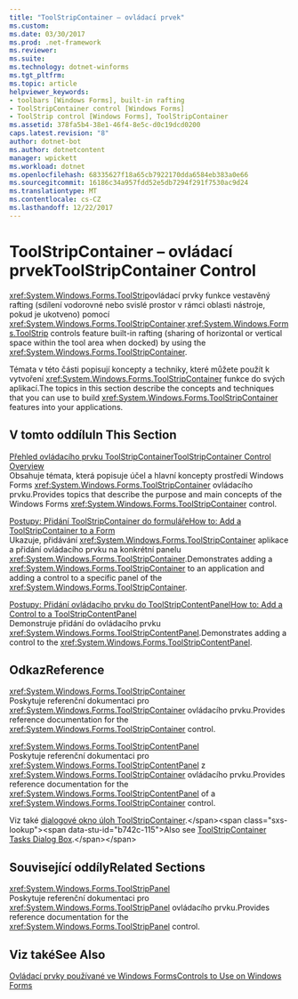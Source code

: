 ```yaml
---
title: "ToolStripContainer – ovládací prvek"
ms.custom: 
ms.date: 03/30/2017
ms.prod: .net-framework
ms.reviewer: 
ms.suite: 
ms.technology: dotnet-winforms
ms.tgt_pltfrm: 
ms.topic: article
helpviewer_keywords:
- toolbars [Windows Forms], built-in rafting
- ToolStripContainer control [Windows Forms]
- ToolStrip control [Windows Forms], ToolStripContainer
ms.assetid: 378fa5b4-38e1-46f4-8e5c-d0c19dcd0200
caps.latest.revision: "8"
author: dotnet-bot
ms.author: dotnetcontent
manager: wpickett
ms.workload: dotnet
ms.openlocfilehash: 68335627f18a65cb7922170dda6584eb383a0e66
ms.sourcegitcommit: 16186c34a957fdd52e5db7294f291f7530ac9d24
ms.translationtype: MT
ms.contentlocale: cs-CZ
ms.lasthandoff: 12/22/2017
---
```

# <a name="toolstripcontainer-control"></a><span data-ttu-id="b742c-102">ToolStripContainer – ovládací prvek</span><span class="sxs-lookup"><span data-stu-id="b742c-102">ToolStripContainer Control</span></span>
<span data-ttu-id="b742c-103"><xref:System.Windows.Forms.ToolStrip>ovládací prvky funkce vestavěný rafting (sdílení vodorovné nebo svislé prostor v rámci oblasti nástroje, pokud je ukotveno) pomocí <xref:System.Windows.Forms.ToolStripContainer>.</span><span class="sxs-lookup"><span data-stu-id="b742c-103"><xref:System.Windows.Forms.ToolStrip> controls feature built-in rafting (sharing of horizontal or vertical space within the tool area when docked) by using the <xref:System.Windows.Forms.ToolStripContainer>.</span></span>  
  
 <span data-ttu-id="b742c-104">Témata v této části popisují koncepty a techniky, které můžete použít k vytvoření <xref:System.Windows.Forms.ToolStripContainer> funkce do svých aplikací.</span><span class="sxs-lookup"><span data-stu-id="b742c-104">The topics in this section describe the concepts and techniques that you can use to build <xref:System.Windows.Forms.ToolStripContainer> features into your applications.</span></span>  
  
## <a name="in-this-section"></a><span data-ttu-id="b742c-105">V tomto oddílu</span><span class="sxs-lookup"><span data-stu-id="b742c-105">In This Section</span></span>  
 [<span data-ttu-id="b742c-106">Přehled ovládacího prvku ToolStripContainer</span><span class="sxs-lookup"><span data-stu-id="b742c-106">ToolStripContainer Control Overview</span></span>](../../../../docs/framework/winforms/controls/toolstripcontainer-control-overview.md)  
 <span data-ttu-id="b742c-107">Obsahuje témata, která popisuje účel a hlavní koncepty prostředí Windows Forms <xref:System.Windows.Forms.ToolStripContainer> ovládacího prvku.</span><span class="sxs-lookup"><span data-stu-id="b742c-107">Provides topics that describe the purpose and main concepts of the Windows Forms <xref:System.Windows.Forms.ToolStripContainer> control.</span></span>  
  
 [<span data-ttu-id="b742c-108">Postupy: Přidání ToolStripContainer do formuláře</span><span class="sxs-lookup"><span data-stu-id="b742c-108">How to: Add a ToolStripContainer to a Form</span></span>](../../../../docs/framework/winforms/controls/how-to-add-a-toolstripcontainer-to-a-form.md)  
 <span data-ttu-id="b742c-109">Ukazuje, přidávání <xref:System.Windows.Forms.ToolStripContainer> aplikace a přidání ovládacího prvku na konkrétní panelu <xref:System.Windows.Forms.ToolStripContainer>.</span><span class="sxs-lookup"><span data-stu-id="b742c-109">Demonstrates adding a <xref:System.Windows.Forms.ToolStripContainer> to an application and adding a control to a specific panel of the <xref:System.Windows.Forms.ToolStripContainer>.</span></span>  
  
 [<span data-ttu-id="b742c-110">Postupy: Přidání ovládacího prvku do ToolStripContentPanel</span><span class="sxs-lookup"><span data-stu-id="b742c-110">How to: Add a Control to a ToolStripContentPanel</span></span>](../../../../docs/framework/winforms/controls/how-to-add-a-control-to-a-toolstripcontentpanel.md)  
 <span data-ttu-id="b742c-111">Demonstruje přidání do ovládacího prvku <xref:System.Windows.Forms.ToolStripContentPanel>.</span><span class="sxs-lookup"><span data-stu-id="b742c-111">Demonstrates adding a control to the <xref:System.Windows.Forms.ToolStripContentPanel>.</span></span>  
  
## <a name="reference"></a><span data-ttu-id="b742c-112">Odkaz</span><span class="sxs-lookup"><span data-stu-id="b742c-112">Reference</span></span>  
 <xref:System.Windows.Forms.ToolStripContainer>  
 <span data-ttu-id="b742c-113">Poskytuje referenční dokumentaci pro <xref:System.Windows.Forms.ToolStripContainer> ovládacího prvku.</span><span class="sxs-lookup"><span data-stu-id="b742c-113">Provides reference documentation for the <xref:System.Windows.Forms.ToolStripContainer> control.</span></span>  
  
 <xref:System.Windows.Forms.ToolStripContentPanel>  
 <span data-ttu-id="b742c-114">Poskytuje referenční dokumentaci pro <xref:System.Windows.Forms.ToolStripContentPanel> z <xref:System.Windows.Forms.ToolStripContainer> ovládacího prvku.</span><span class="sxs-lookup"><span data-stu-id="b742c-114">Provides reference documentation for the <xref:System.Windows.Forms.ToolStripContentPanel> of a <xref:System.Windows.Forms.ToolStripContainer> control.</span></span>  
  
 <span data-ttu-id="b742c-115">Viz také [dialogové okno úloh ToolStripContainer](http://msdn.microsoft.com/library/ms233647\(v=vs.110\)).</span><span class="sxs-lookup"><span data-stu-id="b742c-115">Also see [ToolStripContainer Tasks Dialog Box](http://msdn.microsoft.com/library/ms233647\(v=vs.110\)).</span></span>  
  
## <a name="related-sections"></a><span data-ttu-id="b742c-116">Související oddíly</span><span class="sxs-lookup"><span data-stu-id="b742c-116">Related Sections</span></span>  
 <xref:System.Windows.Forms.ToolStripPanel>  
 <span data-ttu-id="b742c-117">Poskytuje referenční dokumentaci pro <xref:System.Windows.Forms.ToolStripPanel> ovládacího prvku.</span><span class="sxs-lookup"><span data-stu-id="b742c-117">Provides reference documentation for the <xref:System.Windows.Forms.ToolStripPanel> control.</span></span>  
  
## <a name="see-also"></a><span data-ttu-id="b742c-118">Viz také</span><span class="sxs-lookup"><span data-stu-id="b742c-118">See Also</span></span>  
 [<span data-ttu-id="b742c-119">Ovládací prvky používané ve Windows Forms</span><span class="sxs-lookup"><span data-stu-id="b742c-119">Controls to Use on Windows Forms</span></span>](../../../../docs/framework/winforms/controls/controls-to-use-on-windows-forms.md)
